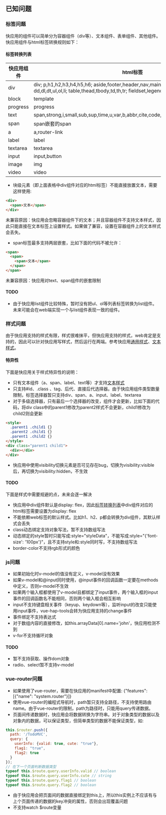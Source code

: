 ## 已知问题
### 标签问题
快应用的组件可以简单分为容器组件（div等）、文本组件、表单组件、其他组件。快应用组件与html标签转换规则如下：  
#### 标签转换列表
| 快应用组件 | html标签 |  
|-----|-----|  
| div | div;  p,h1,h2,h3,h4,h5,h6;  aside,footer,header,nav,main,section,figcaption,figure;   dd,dl,dt,ul,ol,li;  table,thead,tbody,td,th,tr;  fieldset,legend,article |  
| block | template |  
| progress | progress |  
| text | span,strong,i,small,sub,sup,time,u,var,b,abbr,cite,code,em,q,address,pre,del,ins,mark |  
| span | span嵌套的span |  
| a | a,router-link |  
| label | label |  
| textarea | textarea |  
| input | input,button |  
| image | img |  
| video | video |  
- 块级元素（即上面表格中div组件对应的html标签）不能直接放置文本，需要这样使用:
```html
<div>
  <span>文本</span>
</div>
```
未兼容原因：快应用会忽略容器组件下的文本；并且容器组件不支持文本样式，因此只能直接在文本标签上设置样式。如果做了兼容，设置在容器组件上的文本样式会丢失。
- span标签最多支持两层嵌套，比如下面的代码不被允许：
```html
<span>
  <span>
    <span>文本</span>
  </span>
</span>
```
未兼容原因：快应用对text、span组件的嵌套限制
#### TODO
- 由于快应用list组件比较特殊，暂时没有把ul、ol等列表标签转换为list组件。未来可能会在web端实现一个与list组件表现一致的组件。

### 样式问题
由于快应用支持的样式有限，样式很难抹平，但快应用支持的样式，web肯定是支持的，因此可以针对快应用写样式，然后运行在两端。参考快应用[通用样式](https://doc.quickapp.cn/widgets/common-styles.html)、[文本样式](https://doc.quickapp.cn/widgets/text.html)。  
#### 特异性
下面是快应用关于样式特异性的说明：
- 只有文本组件（a、span、label、text等）才支持[文本样式](https://doc.quickapp.cn/widgets/text.html)
- 只支持#id、.class 、tag、后代、直接后代选择器。由于快应用组件类型数量限制，标签选择器暂只支持div、span、a、input、label、textarea
- 对于多级选择器，只有最后一个选择器的改变，组件才会更新，比如下面的代码，将div class中的parent1修改为parent2样式不会更新，child1修改为child2则会更新
```html
<style>
  .parent1 .child1 {}
  .parent2 .child1 {}
  .parent1 .child2 {}
</style>
<div class="parent1 child1">
  <div></div>
</div>
```
- 快应用中使用visibility切换元素是否可见存在bug，切换为visibility:visible后，再切换为visibility:hidden，不生效
#### TODO
下面是样式中需要规避的点，未来会逐一解决
- 快应用中div组件默认是display: flex，因此[标签转换列表](https://github.com/Youjingyu/vue-hap-tools/blob/master/docs/knownIssues.md#%E6%A0%87%E7%AD%BE%E8%BD%AC%E6%8D%A2%E5%88%97%E8%A1%A8)中div组件对应的html标签需要设置为display: flex
- 不能依赖web标签的默认样式。比如h1、h2、p都会转换为div组件，其默认样式会丢失
- class动态绑定支持对象写法，暂不支持数组写法
- 动态绑定的style暂时只能写成:style="styleData"，不能写成:style="{'font-size': '100px'}"，且不支持style和:style同时写，不支持数组写法
- border-color不支持rgb形式的颜色

### js问题
- 如果初始化时v-model的值没有定义，v-model没有效果
- 如果v-model和@input同时使用，@input事件的回调函数一定要在methods中定义，否则v-model不生效
- 如果两个输入框都使用了v-model且都绑定了input事件，两个输入框的input事件的回调函数名不能相同，否则两个输入框会相互影响
- input不支持键盘相关事件（keyup、keydown等），监听input的改变只能使用input事件，vue-hap-tools会转为快应用支持的change事件
- 事件绑定不支持表达式
- 对于数组内容的直接修改，如this.arrayData[0].name='john'，快应用检测不到
- v-for不支持循环对象
#### TODO
- 暂不支持获取、操作dom对象
- radio、select暂不支持v-model
### vue-router问题
- 如果使用了vue-router，需要在快应用的manifest中配置: {"features": [{"name": "system.router"}]}
- 使用vue-router的编程式导航时，path暂只支持全路径，不支持使用路由name。由于vue-router的限制，path为路径时，只能用query传递数据。
- 页面间传递数据时，快应用会将数据转换为字符串。对于对象类型的数据以及对象内的数据，可以保证类型，但简单类型的数据不能保证类型，如:
```javascript
this.$router.push({
  path: '/TodoMVC',
  query: {
    userInfo: {valid: true, cute: "true"},
    flag1: "true",
    flag2: true
  }
});
// 在下一个页面判断数据类型
typeof this.$route.query.userInfo.valid // boolean
typeof this.$route.query.userInfo.cute // string
typeof this.$route.query.flag1 // boolean
typeof this.$route.query.flag2 // boolean
```
- 由于快应用会把页面间的数据直接绑定到this上，所以this实例上不应该有与上个页面传递的数据的key冲突的属性，否则会出现覆盖问题
- 不支持watch $route变量